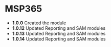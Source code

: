 # **MSP365**

- **1.0.0** Created the module
- **1.0.12** Updated Reporting and SAM modules
- **1.0.13** Updated Reporting and SAM modules
- **1.0.14** Updated Reporting and SAM modules
